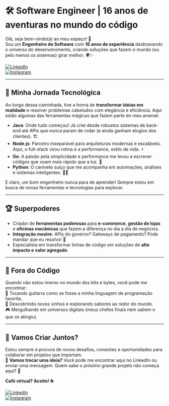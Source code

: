 # 🛠️ Software Engineer | 16 anos de aventuras no mundo do código

Olá, seja bem-vindo(a) ao meu espaço! 👋  
Sou um **Engenheiro de Software** com **16 anos de experiência** desbravando o universo do desenvolvimento, criando soluções que fazem o mundo (ou pelo menos os sistemas) girar melhor. 🌍✨

[![LinkedIn](https://img.shields.io/badge/LinkedIn-0077B5?style=for-the-badge&logo=linkedin&logoColor=white)](https://www.linkedin.com/in/kelsonpalharini)  
[![Instagram](https://img.shields.io/badge/Instagram-E4405F?style=for-the-badge&logo=instagram&logoColor=white)](https://www.instagram.com/kelsonpalharini)

---

## 🚀 Minha Jornada Tecnológica
Ao longo dessa caminhada, tive a honra de **transformar ideias em realidade** e resolver problemas cabeludos com elegância e eficiência. Aqui estão algumas das ferramentas mágicas que fazem parte do meu arsenal:

- **Java**: Onde tudo começou! Já criei desde robustos sistemas de back-end até APIs que nunca param de rodar (e ainda ganham elogios dos clientes). 🏗️  
- **Node.js**: Parceiro inseparável para arquiteturas modernas e escaláveis. Aqui, o full-stack virou rotina e a performance, estilo de vida. ⚡  
- **Go**: A paixão pela simplicidade e performance me levou a escrever códigos que voam mais rápido que a luz. 🚀  
- **Python**: O canivete suíço que me acompanha em automações, análises e sistemas inteligentes. 🐍✨  

E claro, um bom engenheiro nunca para de aprender! Sempre estou em busca de novas ferramentas e tecnologias para explorar.

---

## 🏆 Superpoderes
- Criador de **ferramentas poderosas** para **e-commerce**, **gestão de lojas** e **oficinas mecânicas** que fazem a diferença no dia a dia de negócios.  
- **Integração mestre**: APIs do governo? Gateways de pagamento? Pode mandar que eu resolvo! 🔗  
- Especialista em transformar linhas de código em soluções de **alto impacto e valor agregado**.  

---

## 🎸 Fora do Código
Quando não estou imerso no mundo dos bits e bytes, você pode me encontrar:  
🎸 Tocando guitarra como se fosse a minha linguagem de programação favorita.  
🍷 Descobrindo novos vinhos e explorando sabores ao redor do mundo.  
🎮 Mergulhando em universos digitais (meus chefes finais nem sabem o que os atingiu).  

---

## 🤝 Vamos Criar Juntos?
Estou sempre à procura de novos desafios, conexões e oportunidades para colaborar em projetos que importam.  
💬 **Vamos trocar uma ideia?** Você pode me encontrar aqui no LinkedIn ou enviar uma mensagem. Quem sabe o próximo grande projeto não começa aqui? 🚀

**Café virtual? Aceito! ☕**

[![LinkedIn](https://img.shields.io/badge/LinkedIn-0077B5?style=for-the-badge&logo=linkedin&logoColor=white)](https://www.linkedin.com/in/kelsonpalharini)  
[![Instagram](https://img.shields.io/badge/Instagram-E4405F?style=for-the-badge&logo=instagram&logoColor=white)](https://www.instagram.com/kelsonpalharini)
